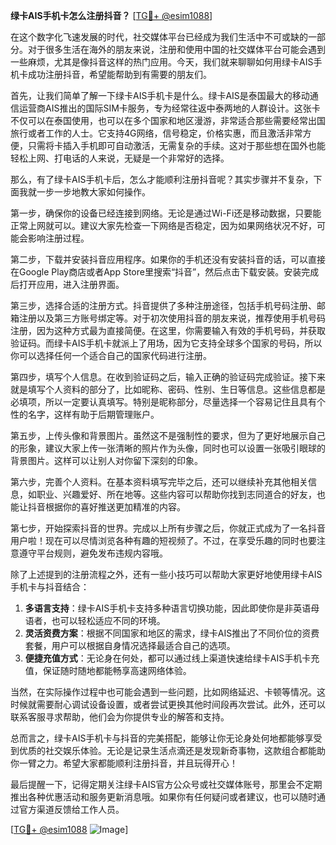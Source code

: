 **绿卡AIS手机卡怎么注册抖音？** [[TG💪+ @esim1088](https://t.me/s/esim1088)]

在这个数字化飞速发展的时代，社交媒体平台已经成为我们生活中不可或缺的一部分。对于很多生活在海外的朋友来说，注册和使用中国的社交媒体平台可能会遇到一些麻烦，尤其是像抖音这样的热门应用。今天，我们就来聊聊如何用绿卡AIS手机卡成功注册抖音，希望能帮助到有需要的朋友们。

首先，让我们简单了解一下绿卡AIS手机卡是什么。绿卡AIS是泰国最大的移动通信运营商AIS推出的国际SIM卡服务，专为经常往返中泰两地的人群设计。这张卡不仅可以在泰国使用，也可以在多个国家和地区漫游，非常适合那些需要经常出国旅行或者工作的人士。它支持4G网络，信号稳定，价格实惠，而且激活非常方便，只需将卡插入手机即可自动激活，无需复杂的手续。这对于那些想在国外也能轻松上网、打电话的人来说，无疑是一个非常好的选择。

那么，有了绿卡AIS手机卡后，怎么才能顺利注册抖音呢？其实步骤并不复杂，下面我就一步一步地教大家如何操作。

第一步，确保你的设备已经连接到网络。无论是通过Wi-Fi还是移动数据，只要能正常上网就可以。建议大家先检查一下网络是否稳定，因为如果网络状况不好，可能会影响注册过程。

第二步，下载并安装抖音应用程序。如果你的手机还没有安装抖音的话，可以直接在Google Play商店或者App Store里搜索“抖音”，然后点击下载安装。安装完成后打开应用，进入注册界面。

第三步，选择合适的注册方式。抖音提供了多种注册途径，包括手机号码注册、邮箱注册以及第三方账号绑定等。对于初次使用抖音的朋友来说，推荐使用手机号码注册，因为这种方式最为直接简便。在这里，你需要输入有效的手机号码，并获取验证码。而绿卡AIS手机卡就派上了用场，因为它支持全球多个国家的号码，所以你可以选择任何一个适合自己的国家代码进行注册。

第四步，填写个人信息。在收到验证码之后，输入正确的验证码完成验证。接下来就是填写个人资料的部分了，比如昵称、密码、性别、生日等信息。这些信息都是必填项，所以一定要认真填写。特别是昵称部分，尽量选择一个容易记住且具有个性的名字，这样有助于后期管理账户。

第五步，上传头像和背景图片。虽然这不是强制性的要求，但为了更好地展示自己的形象，建议大家上传一张清晰的照片作为头像，同时也可以设置一张吸引眼球的背景图片。这样可以让别人对你留下深刻的印象。

第六步，完善个人资料。在基本资料填写完毕之后，还可以继续补充其他相关信息，如职业、兴趣爱好、所在地等。这些内容可以帮助你找到志同道合的好友，也能让抖音根据你的喜好推送更加精准的内容。

第七步，开始探索抖音的世界。完成以上所有步骤之后，你就正式成为了一名抖音用户啦！现在可以尽情浏览各种有趣的短视频了。不过，在享受乐趣的同时也要注意遵守平台规则，避免发布违规内容哦。

除了上述提到的注册流程之外，还有一些小技巧可以帮助大家更好地使用绿卡AIS手机卡与抖音结合：

1. **多语言支持**：绿卡AIS手机卡支持多种语言切换功能，因此即使你是非英语母语者，也可以轻松适应不同的环境。
2. **灵活资费方案**：根据不同国家和地区的需求，绿卡AIS推出了不同价位的资费套餐，用户可以根据自身情况选择最适合自己的选项。
3. **便捷充值方式**：无论身在何处，都可以通过线上渠道快速给绿卡AIS手机卡充值，保证随时随地都能畅享高速网络体验。

当然，在实际操作过程中也可能会遇到一些问题，比如网络延迟、卡顿等情况。这时候就需要耐心调试设备设置，或者尝试更换其他时间段再次尝试。此外，还可以联系客服寻求帮助，他们会为你提供专业的解答和支持。

总而言之，绿卡AIS手机卡与抖音的完美搭配，能够让你无论身处何地都能够享受到优质的社交娱乐体验。无论是记录生活点滴还是发现新奇事物，这款组合都能助你一臂之力。希望大家都能顺利注册抖音，并且玩得开心！

最后提醒一下，记得定期关注绿卡AIS官方公众号或社交媒体账号，那里会不定期推出各种优惠活动和服务更新消息哦。如果你有任何疑问或者建议，也可以随时通过官方渠道反馈给工作人员。

[[TG💪+ @esim1088](https://t.me/s/esim1088) ![Image](https://i.postimg.cc/4NQfJmqS/Snipaste-2025-05-13-00-14-12.png)]